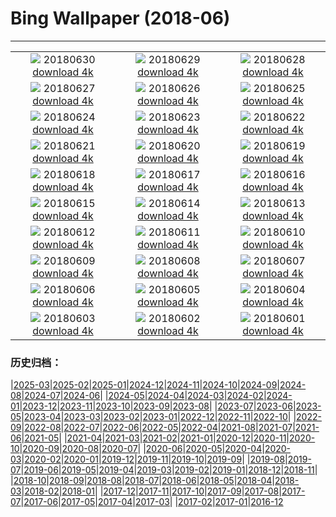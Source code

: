 # Bing Wallpaper (2018-06)
**************
| | | |
| :----: | :----: | :----: |
| ![](https://www.bing.com/az/hprichbg/rb/MeteorCrater_EN-US9993563603_1920x1080.jpg) 20180630 [download 4k](https://www.bing.com/az/hprichbg/rb/MeteorCrater_EN-US9993563603_UHD.jpg) | ![](https://www.bing.com/az/hprichbg/rb/AuroraPhotographer_EN-US10752129713_1920x1080.jpg) 20180629 [download 4k](https://www.bing.com/az/hprichbg/rb/AuroraPhotographer_EN-US10752129713_UHD.jpg) | ![](https://www.bing.com/az/hprichbg/rb/CompositeBeach_EN-US10477241178_1920x1080.jpg) 20180628 [download 4k](https://www.bing.com/az/hprichbg/rb/CompositeBeach_EN-US10477241178_UHD.jpg) |
| ![](https://www.bing.com/az/hprichbg/rb/ConcreteDinosaurs_EN-US9038296644_1920x1080.jpg) 20180627 [download 4k](https://www.bing.com/az/hprichbg/rb/ConcreteDinosaurs_EN-US9038296644_UHD.jpg) | ![](https://www.bing.com/az/hprichbg/rb/MorondavaBaobab_EN-US11363642614_1920x1080.jpg) 20180626 [download 4k](https://www.bing.com/az/hprichbg/rb/MorondavaBaobab_EN-US11363642614_UHD.jpg) | ![](https://www.bing.com/az/hprichbg/rb/MODIS_EN-US13699515239_1920x1080.jpg) 20180625 [download 4k](https://www.bing.com/az/hprichbg/rb/MODIS_EN-US13699515239_UHD.jpg) |
| ![](https://www.bing.com/az/hprichbg/rb/MinneapolisPride_EN-US8577554439_1920x1080.jpg) 20180624 [download 4k](https://www.bing.com/az/hprichbg/rb/MinneapolisPride_EN-US8577554439_UHD.jpg) | ![](https://www.bing.com/az/hprichbg/rb/Europa_EN-US12048620642_1920x1080.jpg) 20180623 [download 4k](https://www.bing.com/az/hprichbg/rb/Europa_EN-US12048620642_UHD.jpg) | ![](https://www.bing.com/az/hprichbg/rb/DogWork_EN-US10032511594_1920x1080.jpg) 20180622 [download 4k](https://www.bing.com/az/hprichbg/rb/DogWork_EN-US10032511594_UHD.jpg) |
| ![](https://www.bing.com/az/hprichbg/rb/RedRocksYoga_EN-US9887175850_1920x1080.jpg) 20180621 [download 4k](https://www.bing.com/az/hprichbg/rb/RedRocksYoga_EN-US9887175850_UHD.jpg) | ![](https://www.bing.com/az/hprichbg/rb/WorldRefugeeDay_EN-US5421237644_1920x1080.jpg) 20180620 [download 4k](https://www.bing.com/az/hprichbg/rb/WorldRefugeeDay_EN-US5421237644_UHD.jpg) | ![](https://www.bing.com/az/hprichbg/rb/AlvinAileyRevelations_EN-US9442717509_1920x1080.jpg) 20180619 [download 4k](https://www.bing.com/az/hprichbg/rb/AlvinAileyRevelations_EN-US9442717509_UHD.jpg) |
| ![](https://www.bing.com/az/hprichbg/rb/SanMiguelFishing_EN-US10852654681_1920x1080.jpg) 20180618 [download 4k](https://www.bing.com/az/hprichbg/rb/SanMiguelFishing_EN-US10852654681_UHD.jpg) | ![](https://www.bing.com/az/hprichbg/rb/OstrichDad_EN-US10027687919_1920x1080.jpg) 20180617 [download 4k](https://www.bing.com/az/hprichbg/rb/OstrichDad_EN-US10027687919_UHD.jpg) | ![](https://www.bing.com/az/hprichbg/rb/SpainSurfer_EN-US11271138486_1920x1080.jpg) 20180616 [download 4k](https://www.bing.com/az/hprichbg/rb/SpainSurfer_EN-US11271138486_UHD.jpg) |
| ![](https://www.bing.com/az/hprichbg/rb/TinyLadybird_EN-US12806525259_1920x1080.jpg) 20180615 [download 4k](https://www.bing.com/az/hprichbg/rb/TinyLadybird_EN-US12806525259_UHD.jpg) | ![](https://www.bing.com/az/hprichbg/rb/FlagPlaza_EN-US10389404032_1920x1080.jpg) 20180614 [download 4k](https://www.bing.com/az/hprichbg/rb/FlagPlaza_EN-US10389404032_UHD.jpg) | ![](https://www.bing.com/az/hprichbg/rb/DandelionXray_EN-US8764727533_1920x1080.jpg) 20180613 [download 4k](https://www.bing.com/az/hprichbg/rb/DandelionXray_EN-US8764727533_UHD.jpg) |
| ![](https://www.bing.com/az/hprichbg/rb/Kiasma_EN-US13083124808_1920x1080.jpg) 20180612 [download 4k](https://www.bing.com/az/hprichbg/rb/Kiasma_EN-US13083124808_UHD.jpg) | ![](https://www.bing.com/az/hprichbg/rb/GBRBday_EN-US12873687095_1920x1080.jpg) 20180611 [download 4k](https://www.bing.com/az/hprichbg/rb/GBRBday_EN-US12873687095_UHD.jpg) | ![](https://www.bing.com/az/hprichbg/rb/PenaNationalPalace_EN-US11543993811_1920x1080.jpg) 20180610 [download 4k](https://www.bing.com/az/hprichbg/rb/PenaNationalPalace_EN-US11543993811_UHD.jpg) |
| ![](https://www.bing.com/az/hprichbg/rb/YarnBombing_EN-US9558012661_1920x1080.jpg) 20180609 [download 4k](https://www.bing.com/az/hprichbg/rb/YarnBombing_EN-US9558012661_UHD.jpg) | ![](https://www.bing.com/az/hprichbg/rb/WorldOceanDay_EN-US8399727104_1920x1080.jpg) 20180608 [download 4k](https://www.bing.com/az/hprichbg/rb/WorldOceanDay_EN-US8399727104_UHD.jpg) | ![](https://www.bing.com/az/hprichbg/rb/WhalePod_EN-US8062526731_1920x1080.jpg) 20180607 [download 4k](https://www.bing.com/az/hprichbg/rb/WhalePod_EN-US8062526731_UHD.jpg) |
| ![](https://www.bing.com/az/hprichbg/rb/FlyinDrivein_EN-US11097970692_1920x1080.jpg) 20180606 [download 4k](https://www.bing.com/az/hprichbg/rb/FlyinDrivein_EN-US11097970692_UHD.jpg) | ![](https://www.bing.com/az/hprichbg/rb/AuburnBalloons_EN-US8649124966_1920x1080.jpg) 20180605 [download 4k](https://www.bing.com/az/hprichbg/rb/AuburnBalloons_EN-US8649124966_UHD.jpg) | ![](https://www.bing.com/az/hprichbg/rb/PJ_EN-US10859560585_1920x1080.jpg) 20180604 [download 4k](https://www.bing.com/az/hprichbg/rb/PJ_EN-US10859560585_UHD.jpg) |
| ![](https://www.bing.com/az/hprichbg/rb/Liverpool_EN-US13569067979_1920x1080.jpg) 20180603 [download 4k](https://www.bing.com/az/hprichbg/rb/Liverpool_EN-US13569067979_UHD.jpg) | ![](https://www.bing.com/az/hprichbg/rb/R2R2R_EN-US10372399721_1920x1080.jpg) 20180602 [download 4k](https://www.bing.com/az/hprichbg/rb/R2R2R_EN-US10372399721_UHD.jpg) | ![](https://www.bing.com/az/hprichbg/rb/SamoaRowing_EN-US10236837357_1920x1080.jpg) 20180601 [download 4k](https://www.bing.com/az/hprichbg/rb/SamoaRowing_EN-US10236837357_UHD.jpg) |

### 历史归档：

|[2025-03](2025-03/2025-03.md)|[2025-02](2025-02/2025-02.md)|[2025-01](2025-01/2025-01.md)|[2024-12](2024-12/2024-12.md)|[2024-11](2024-11/2024-11.md)|[2024-10](2024-10/2024-10.md)|[2024-09](2024-09/2024-09.md)|[2024-08](2024-08/2024-08.md)|[2024-07](2024-07/2024-07.md)|[2024-06](2024-06/2024-06.md)|
|[2024-05](2024-05/2024-05.md)|[2024-04](2024-04/2024-04.md)|[2024-03](2024-03/2024-03.md)|[2024-02](2024-02/2024-02.md)|[2024-01](2024-01/2024-01.md)|[2023-12](2023-12/2023-12.md)|[2023-11](2023-11/2023-11.md)|[2023-10](2023-10/2023-10.md)|[2023-09](2023-09/2023-09.md)|[2023-08](2023-08/2023-08.md)|
|[2023-07](2023-07/2023-07.md)|[2023-06](2023-06/2023-06.md)|[2023-05](2023-05/2023-05.md)|[2023-04](2023-04/2023-04.md)|[2023-03](2023-03/2023-03.md)|[2023-02](2023-02/2023-02.md)|[2023-01](2023-01/2023-01.md)|[2022-12](2022-12/2022-12.md)|[2022-11](2022-11/2022-11.md)|[2022-10](2022-10/2022-10.md)|
|[2022-09](2022-09/2022-09.md)|[2022-08](2022-08/2022-08.md)|[2022-07](2022-07/2022-07.md)|[2022-06](2022-06/2022-06.md)|[2022-05](2022-05/2022-05.md)|[2022-04](2022-04/2022-04.md)|[2021-08](2021-08/2021-08.md)|[2021-07](2021-07/2021-07.md)|[2021-06](2021-06/2021-06.md)|[2021-05](2021-05/2021-05.md)|
|[2021-04](2021-04/2021-04.md)|[2021-03](2021-03/2021-03.md)|[2021-02](2021-02/2021-02.md)|[2021-01](2021-01/2021-01.md)|[2020-12](2020-12/2020-12.md)|[2020-11](2020-11/2020-11.md)|[2020-10](2020-10/2020-10.md)|[2020-09](2020-09/2020-09.md)|[2020-08](2020-08/2020-08.md)|[2020-07](2020-07/2020-07.md)|
|[2020-06](2020-06/2020-06.md)|[2020-05](2020-05/2020-05.md)|[2020-04](2020-04/2020-04.md)|[2020-03](2020-03/2020-03.md)|[2020-02](2020-02/2020-02.md)|[2020-01](2020-01/2020-01.md)|[2019-12](2019-12/2019-12.md)|[2019-11](2019-11/2019-11.md)|[2019-10](2019-10/2019-10.md)|[2019-09](2019-09/2019-09.md)|
|[2019-08](2019-08/2019-08.md)|[2019-07](2019-07/2019-07.md)|[2019-06](2019-06/2019-06.md)|[2019-05](2019-05/2019-05.md)|[2019-04](2019-04/2019-04.md)|[2019-03](2019-03/2019-03.md)|[2019-02](2019-02/2019-02.md)|[2019-01](2019-01/2019-01.md)|[2018-12](2018-12/2018-12.md)|[2018-11](2018-11/2018-11.md)|
|[2018-10](2018-10/2018-10.md)|[2018-09](2018-09/2018-09.md)|[2018-08](2018-08/2018-08.md)|[2018-07](2018-07/2018-07.md)|[2018-06](2018-06/2018-06.md)|[2018-05](2018-05/2018-05.md)|[2018-04](2018-04/2018-04.md)|[2018-03](2018-03/2018-03.md)|[2018-02](2018-02/2018-02.md)|[2018-01](2018-01/2018-01.md)|
|[2017-12](2017-12/2017-12.md)|[2017-11](2017-11/2017-11.md)|[2017-10](2017-10/2017-10.md)|[2017-09](2017-09/2017-09.md)|[2017-08](2017-08/2017-08.md)|[2017-07](2017-07/2017-07.md)|[2017-06](2017-06/2017-06.md)|[2017-05](2017-05/2017-05.md)|[2017-04](2017-04/2017-04.md)|[2017-03](2017-03/2017-03.md)|
|[2017-02](2017-02/2017-02.md)|[2017-01](2017-01/2017-01.md)|[2016-12](2016-12/2016-12.md)